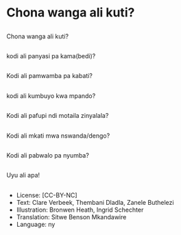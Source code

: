 # Chona wanga ali kuti?

##
Chona wanga ali kuti?

##
kodi ali panyasi pa kama(bedi)?

##
Kodi ali pamwamba pa kabati?

##
kodi ali kumbuyo kwa mpando?

##
Kodi ali pafupi ndi motaila zinyalala?

##
Kodi ali mkati mwa nswanda/dengo?

##
Kodi ali pabwalo pa nyumba?

##
Uyu ali apa!

##
* License: [CC-BY-NC]
* Text: Clare Verbeek, Thembani Dladla, Zanele Buthelezi
* Illustration: Bronwen Heath, Ingrid Schechter
* Translation: Sitwe Benson Mkandawire
* Language: ny
